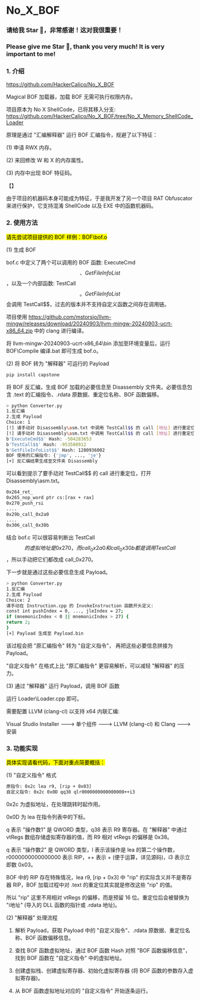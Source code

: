 # No_X_BOF

### 请给我 Star 🌟，非常感谢！这对我很重要！

### Please give me Star 🌟, thank you very much! It is very important to me!

### 1. 介绍

https://github.com/HackerCalico/No_X_BOF

Magical BOF 加载器，加载 BOF 无需可执行权限内存。

项目原本为 No X ShellCode，已将其移入分支: https://github.com/HackerCalico/No_X_BOF/tree/No_X_Memory_ShellCode_Loader

原理是通过 "汇编解释器" 运行 BOF 汇编指令，规避了以下特征：

(1) 申请 RWX 内存。

(2) 来回修改 W 和 X 的内存属性。

(3) 内存中出现 BOF 特征码。

【】

由于项目的机器码本身可能成为特征，于是我开发了另一个项目 RAT Obfuscator 来进行保护，它支持混淆 ShellCode 以及 EXE 中的函数机器码。

### 2. 使用方法

<mark>请先尝试项目提供的 BOF 样例：BOF\bof.o</mark>

(1) 生成 BOF

bof.c 中定义了两个可以调用的 BOF 函数: ExecuteCmd$$、GetFileInfoList$$，以及一个内部函数: TestCall$$。GetFileInfoList$$ 会调用 TestCall$$，过去的版本并不支持自定义函数之间存在调用链。

项目使用 https://github.com/mstorsjo/llvm-mingw/releases/download/20240903/llvm-mingw-20240903-ucrt-x86_64.zip 中的 clang 进行编译。

将 llvm-mingw-20240903-ucrt-x86_64\bin 添加至环境变量后，运行 BOF\Compile 编译.bat 即可生成 bof.o。

(2) 将 BOF 转为 "解释器" 可运行的 Payload

```bash
pip install capstone
```

将 BOF 反汇编，生成 BOF 加载的必要信息至 Disassembly 文件夹。必要信息包含 .text 的汇编指令、.rdata 原数据、重定位名称、BOF 函数偏移。

```bash
> python Converter.py
1.反汇编
2.生成 Payload
Choice: 1
[!] 请手动对 Disassembly\asm.txt 中调用 TestCall$$ 的 call [地址] 进行重定位
[!] 请手动对 Disassembly\asm.txt 中调用 TestCall$$ 的 call [地址] 进行重定位
b'ExecuteCmd$$' Hash: -504283653
b'TestCall$$' Hash: -953508912
b'GetFileInfoList$$' Hash: 1280936002
BOF 使用的汇编指令: {'jmp', ..., 'je'}
[+] 反汇编结果生成至文件夹 Disassembly
```

可以看到提示了要手动对 TestCall$$ 的 call 进行重定位，打开 Disassembly\asm.txt。

```bash
0x264_ret_
0x265_nop_word ptr cs:[rax + rax]
0x270_push_rsi
....
0x29b_call_0x2a0
....
0x306_call_0x30b
```

结合 bof.c 可以很容易判断出 TestCall$$ 的虚拟地址是 0x270，而 call_0x2a0 和 call_0x30b 都是调用 TestCall$$，所以手动把它们都改成 call_0x270。

下一步就是通过这些必要信息生成 Payload。

```bash
> python Converter.py
1.反汇编
2.生成 Payload
Choice: 2
请手动在 Instruction.cpp 的 InvokeInstruction 函数开头定义:
const int pushIndex = 0, ..., jleIndex = 27;
if (mnemonicIndex < 0 || mnemonicIndex > 27) {
return 2;
}
[+] Payload 生成至 Payload.bin
```

该过程会把 "原汇编指令" 转为 "自定义指令"， 再把这些必要信息拼接为 Payload。

"自定义指令" 在格式上比 "原汇编指令" 更容易解析，可以减轻 "解释器" 的压力。

(3) 通过 "解释器" 运行 Payload，调用 BOF 函数

运行 Loader\Loader.cpp 即可。

需要配置 LLVM (clang-cl) 以支持 x64 内联汇编:

Visual Studio Installer ---> 单个组件 ---> LLVM (clang-cl) 和 Clang ---> 安装

### 3. 功能实现

<mark>具体实现请看代码，下面对重点简要概括：</mark>

(1) "自定义指令" 格式

```bash
原指令: 0x2c lea r9, [rip + 0x03]
自定义指令: 0x2c 0x0D qq38 qlr0000000000000000++i3
```

0x2c 为虚拟地址，在处理跳转时起作用。

0x0D 为 lea 在指令列表中的下标。

q 表示 "操作数1" 是 QWORD 类型，q38 表示 R9 寄存器。在 "解释器" 中通过 vtRegs 数组存储虚拟寄存器的值，而 R9 相对 vtRegs 的偏移是 0x38。

q 表示 "操作数2" 是 QWORD 类型，l 表示该操作是 lea 的第二个操作数，r0000000000000000 表示 RIP，++ 表示 + (便于运算，详见源码)，i3 表示立即数 0x03。

BOF 中的 RIP 存在特殊情况，lea r9, [rip + 0x3] 中 "rip" 的实际含义并不是寄存器 RIP，BOF 加载过程中对 .text 的重定位其实就是修改这些 "rip" 的值。

所以 "rip" 这里不用相对 vtRegs 的偏移，而是预留 16 位。重定位后会被替换为 "i地址" (导入的 DLL 函数的指针或 .rdata 地址)。

(2) "解释器" 处理流程

1. 解析 Payload，获取 Payload 中的 "自定义指令"、.rdata 原数据、重定位名称、BOF 函数偏移信息。

2. 查找 BOF 函数虚拟地址，通过 BOF 函数 Hash 对照 "BOF 函数偏移信息"，找到 BOF 函数在 "自定义指令" 中的虚拟地址。

3. 创建虚拟栈、创建虚拟寄存器、初始化虚拟寄存器 (将 BOF 函数的参数存入虚拟寄存器)。

4. 从 BOF 函数虚拟地址对应的 "自定义指令" 开始逐条运行。
